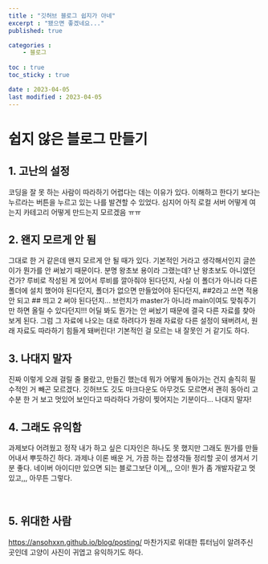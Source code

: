 ```yaml
---
title : "깃허브 블로그 쉽지가 아네"
excerpt : "됐으면 좋겠네요..."
published: true

categories : 
    - 블로그
  
toc : true
toc_sticky : true

date : 2023-04-05
last modified : 2023-04-05
---
```


# 쉽지 않은 블로그 만들기

## 1. 고난의 설정
코딩을 잘 못 하는 사람이 따라하기 어렵다는 데는 이유가 있다. 이해하고 한다기 보다는 누르라는 버튼을 누르고 있는 나를 발견할 수 있었다. 심지어 아직 로컬 서버 어떻게 여는지 카테고리 어떻게 만드는지 모르겠음 ㅠㅠ
<br>

## 2. 왠지 모르게 안 됨
그대로 한 거 같은데 왠지 모르게 안 될 때가 있다. 기본적인 거라고 생각해서인지 글쓴이가 뭔가를 안 써놨기 때문이다. 분명 왕초보 용이라 그랬는데? 난 왕초보도 아니였던 건가? 
루비로 작성된 게 있어서 루비를 깔아줘야 된다던지, 사실 이 폴더가 아니라 다른 폴더에 설치 했어야 된다던지, 폴더가 없으면 만들었어야 된다던지, ##2라고 쓰면 적용 안 되고 ## 띄고 2 써야 된다던지... 브런치가 master가 아니라 main이여도 맞춰주기만 하면 올릴 수 있다던지!!! 
어딜 봐도 뭔가는 안 써놨기 때문에 결국 다른 자료를 찾아보게 된다. 그럼 그 자료에 나오는 대로 하려다가 원래 자료랑 다른 설정이 돼버려서, 원래 자료도 따라하기 힘들게 돼버린다! 기본적인 걸 모르는 내 잘못인 거 같기도 하다.
<br>

## 3. 나대지 말자
진짜 이렇게 오래 걸릴 줄 몰랐고, 만들긴 했는데 뭐가 어떻게 돌아가는 건지 솔직히 필수적인 거 빼곤 모르겠다. 깃허브도 깃도 마크다운도 아무것도 모르면서 괜히 동아리 고수분 한 거 보고 멋있어 보인다고 따라하다 가랑이 찢어지는 기분이다... 나대지 말자!
<br>

## 4. 그래도 유익함
과제보다 어려웠고 정작 내가 하고 싶은 디자인은 하나도 못 했지만 그래도 뭔가를 만들어내서 뿌듯하긴 하다. 과제나 이론 배운 거, 가끔 하는 잡생각들 정리할 곳이 생겨서 기분 좋다. 네이버 아이디만 있으면 되는 블로그보단 이게,,, 으이! 뭔가 좀 개발자같고 멋있고,,, 아무튼 그렇다.

<br>

## 5. 위대한 사람
https://ansohxxn.github.io/blog/posting/
마찬가지로 위대한 튜터님이 알려주신 곳인데 고양이 사진이 귀엽고 유익하기도 하다.
